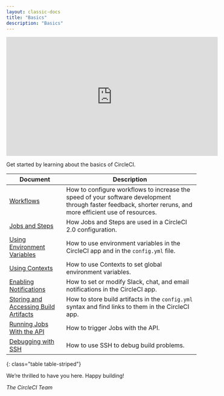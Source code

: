 ```yaml
---
layout: classic-docs
title: "Basics"
description: "Basics"
---
```



<iframe width="560" height="315" src="https://www.youtube.com/embed/KhjwnTD4oec" frameborder="0" allowfullscreen></iframe>

Get started by learning about the basics of CircleCI.

Document | Description
----|----------
<a href="{{ site.baseurl }}/2.0/jobs-steps/">Workflows</a> | How to configure workflows to increase the speed of your software development through faster feedback, shorter reruns, and more efficient use of resources.
<a href="{{ site.baseurl }}/2.0/jobs-steps/">Jobs and Steps</a> | How Jobs and Steps are used in a CircleCI 2.0 configuration.
<a href="{{ site.baseurl }}/2.0/env-vars/">Using Environment Variables</a> | How to use environment variables in the CircleCI app and in the `config.yml` file.
<a href="{{ site.baseurl }}/2.0/contexts/">Using Contexts</a> | How to use Contexts to set global environment variables.
<a href="{{ site.baseurl }}/2.0/notifications/">Enabling Notifications</a> | How to set or modify Slack, chat, and email notifications in the CircleCI app.
<a href="{{ site.baseurl }}/2.0/artifacts/">Storing and Accessing Build Artifacts</a> | How to store build artifacts in the `config.yml` syntax and find links to them in the CircleCI app.
<a href="{{ site.baseurl }}/2.0/api-job-trigger/">Running Jobs With the API</a> | How to trigger Jobs with the API.
<a href="{{ site.baseurl }}/2.0/ssh-access-jobs/">Debugging with SSH</a> | How to use SSH to debug build problems.
{: class="table table-striped"}

We’re thrilled to have you here. Happy building!

_The CircleCI Team_
